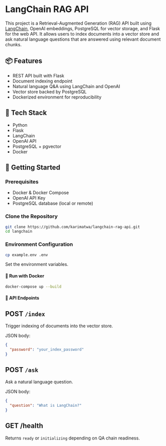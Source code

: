 # LangChain RAG API

This project is a Retrieval-Augmented Generation (RAG) API built using [LangChain](https://www.langchain.com/), OpenAI embeddings, PostgreSQL for vector storage, and Flask for the web API. It allows users to index documents into a vector store and ask natural language questions that are answered using relevant document chunks.

## 📦 Features

- REST API built with Flask
- Document indexing endpoint
- Natural language Q&A using LangChain and OpenAI
- Vector store backed by PostgreSQL
- Dockerized environment for reproducibility

## 🧰 Tech Stack
- Python
- Flask
- LangChain
- OpenAI API
- PostgreSQL + pgvector
- Docker
## 🚀 Getting Started

### Prerequisites

- Docker & Docker Compose
- OpenAI API Key
- PostgreSQL database (local or remote)

### Clone the Repository

```bash
git clone https://github.com/karimatwa/langchain-rag-api.git
cd langchain
```

### Environment Configuration

```bash
cp example.env .env
```
Set the environment variables.

#### 🐳 Run with Docker

```bash
docker-compose up --build
```

#### 🧪 API Endpoints

## POST `/index`
Trigger indexing of documents into the vector store.

JSON body:
```json
{
  "password": "your_index_password"
}
```

## POST `/ask`
Ask a natural language question.

JSON body:
```json
{
  "question": "What is LangChain?"
}
```

## GET /health
Returns `ready` or `initializing` depending on QA chain readiness.

